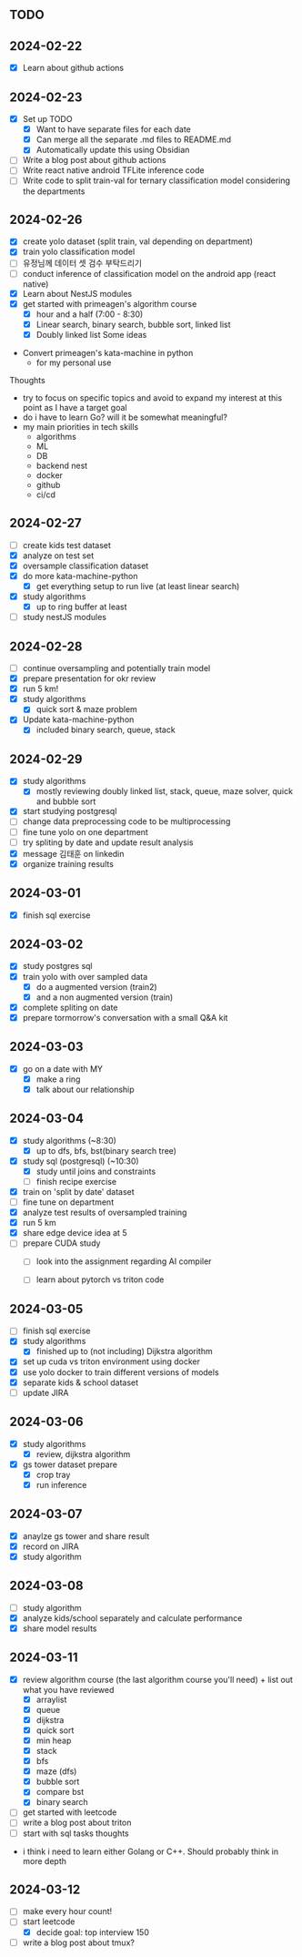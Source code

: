 ## TODO
## 2024-02-22
- [x] Learn about github actions
## 2024-02-23
- [x] Set up TODO
	- [x] Want to have separate files for each date
	- [x] Can merge all the separate .md files to README.md
	- [x] Automatically update this using Obsidian
- [ ] Write a blog post about github actions
- [ ] Write react native android TFLite inference code
- [ ] Write code to split train-val for ternary classification model considering the departments

## 2024-02-26
- [x] create yolo dataset (split train, val depending on department)
- [x] train yolo classification model
- [ ] 유정님께 데이터 셋 검수 부탁드리기
- [ ] conduct inference of classification model on the android app (react native)
- [x] Learn about NestJS modules
- [x] get started with primeagen's algorithm course
	- [x] hour and a half (7:00 - 8:30)
	- [x] Linear search, binary search, bubble sort, linked list
	- [x] Doubly linked list
Some ideas
- Convert primeagen's kata-machine in python
	- for my personal use

Thoughts
- try to focus on specific topics and avoid to expand my interest at this point as I have a target goal
- do i have to learn Go? will it be somewhat meaningful?
- my main priorities in tech skills
	- algorithms
	- ML
	- DB
	- backend nest
	- docker
	- github
	- ci/cd
## 2024-02-27
- [ ] create kids test dataset
- [x] analyze on test set
- [x] oversample classification dataset
- [x] do more kata-machine-python
	- [x] get everything setup to run live (at least linear search)
- [x] study algorithms
	- [x] up to ring buffer at least
- [ ] study nestJS modules
## 2024-02-28
- [ ] continue oversampling and potentially train model
- [x] prepare presentation for okr review
- [x] run 5 km!
- [x] study algorithms
	- [x] quick sort & maze problem
- [x] Update kata-machine-python
	- [x] included binary search, queue, stack
## 2024-02-29
- [x] study algorithms
	- [x] mostly reviewing doubly linked list, stack, queue, maze solver, quick and bubble sort
- [x] start studying postgresql
- [ ] change data preprocessing code to be multiprocessing
- [ ] fine tune yolo on one department
- [ ] try spliting by date and update result analysis
- [x] message 김태훈 on linkedin
- [x] organize training results
## 2024-03-01
- [x] finish sql exercise
## 2024-03-02
 - [x] study postgres sql
 - [x] train yolo with over sampled data
	 - [x] do a augmented version (train2)
	 - [x] and a non augmented version (train)
- [x] complete spliting on date
 - [x] prepare tormorrow's conversation with a small Q&A kit
## 2024-03-03
- [x] go on a date with MY
	- [x] make a ring
	- [x] talk about our relationship
## 2024-03-04
- [x] study algorithms (~8:30)
	- [x] up to dfs, bfs, bst(binary search tree)
- [x] study sql (postgresql) (~10:30)
	- [x] study until joins and constraints
	- [ ] finish recipe exercise
- [x] train on 'split by date' dataset
- [ ] fine tune on department
- [x] analyze test results of oversampled training
- [x] run 5 km
- [x] share edge device idea at 5
- [ ] prepare CUDA study
	- [ ] look into the assignment regarding AI compiler
	- [ ] learn about pytorch vs triton code


## 2024-03-05
- [ ] finish sql exercise
- [x] study algorithms
	- [x] finished up to (not including) Dijkstra algorithm
- [x] set up cuda vs triton environment using docker
- [x] use yolo docker to train different versions of models
- [x] separate kids & school dataset
- [ ] update JIRA
## 2024-03-06
- [x] study algorithms 
	- [x] review, dijkstra algorithm
- [x] gs tower dataset prepare
	- [x] crop tray
	- [x] run inference
## 2024-03-07
- [x] anaylze gs tower and share result
- [x] record on JIRA
- [x] study algorithm
## 2024-03-08
- [ ] study algorithm
- [x] analyze kids/school separately and calculate performance
- [x] share model results
## 2024-03-11
- [x] review algorithm course (the last algorithm course you'll need) + list out what you have reviewed
	- [x] arraylist
	- [x] queue
	- [x] dijkstra 
	- [x] quick sort
	- [x] min heap
	- [x] stack
	- [x] bfs
	- [x] maze (dfs)
	- [x] bubble sort
	- [x] compare bst
	- [x] binary search
- [ ] get started with leetcode
- [ ] write a blog post about triton
- [ ] start with sql tasks
thoughts
- i think i need to learn either Golang or C++. Should probably think in more depth
## 2024-03-12
- [ ] make every hour count!
- [ ] start leetcode
	- [x] decide goal: top interview 150
- [ ] write a blog post about tmux?
